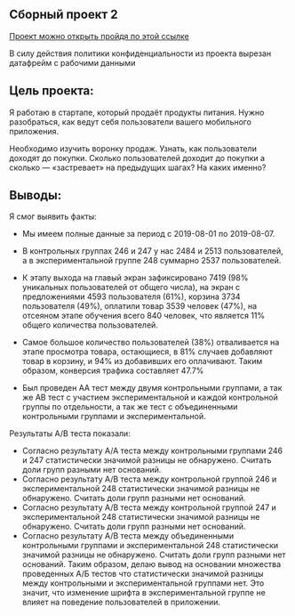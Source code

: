 ## Сборный проект 2
[Проект можно открыть пройдя по этой ссылке](https://github.com/KittyCorpsegrinder/Yandex_Practicum/blob/main/Prefabricated_Project_2/Prefabricated_project2.ipynb)

В силу действия политики конфиденциальности из проекта вырезан датафрейм с рабочими данными

## Цель проекта:
Я работаю в стартапе, который продаёт продукты питания. Нужно разобраться, как ведут себя пользователи вашего мобильного приложения. 

Необходимо изучить воронку продаж. Узнать, как пользователи доходят до покупки. Сколько пользователей доходит до покупки а сколько — «застревает» на предыдущих шагах? На каких именно?

## Выводы:
Я смог выявить факты:

* Мы имеем полные данные за период с 2019-08-01 по 2019-08-07.
* В контрольных группах 246 и 247 у нас 2484 и 2513 пользователей, а в экспериментальной группе 248 суммарно 2537 пользователей.
* К этапу выхода на главый экран зафиксировано 7419 (98% уникальных пользователей от общего числа), на экран с предложениями 4593 пользователя (61%), корзина 3734 пользователя (49%), оплатили товар 3539 человек (47%), на отсеяном этапе обучения всего 840 человек, что является 11% общего количества пользователей.
* Самое большое количество пользователей (38%) отваливается на этапе просмотра товара, остающиеся, в 81% случаев добавляют товар в корзину, и 94% из добавивших его оплачивают. Таким образом, конверсия трафика составляет 47.7%

* Был проведен АА тест между двумя контрольными группами, а так же АВ тест с участием экспериментальной и каждой контрольной группы по отдельности, а так же тест с объединенными контрольными группами и экспериментальной.

Результаты А/В теста показали:

* Согласно результату А/А теста между контрольными группами 246 и 247 статистически значимой разницы не обнаружено. Считать доли групп разными нет оснований.
* Согласно результату А/В теста между контрольной группой 246 и экспериментальной 248 статистически значимой разницы не обнаружено. Считать доли групп разными нет оснований.
* Согласно результату А/В теста между контрольной группой 247 и экспериментальной 248 статистически значимой разницы не обнаружено. Считать доли групп разными нет оснований.
* Согласно результату А/В теста между объединенными контрольными группами и экспериментальной 248 статистически значимой разницы не обнаружено. Считать доли групп разными нет оснований.
Таким образом, делаю вывод на основании множества проведенных А/Б тестов что статистически значимой разницы между контрольными и экспериментальной группами нет. Это значит, что изменение шрифта в экспериментальной группе не влияет на поведение пользователей в приложении.
